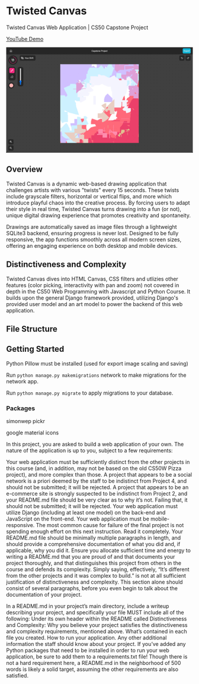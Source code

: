 # Twisted Canvas
Twisted Canvas Web Application | CS50 Capstone Project

[YouTube Demo](https://www.example.com)

![Twisted Canvas Preview](preview.jpg)

## Overview
Twisted Canvas is a dynamic web-based drawing application that challenges artists with various "twists" every 15 seconds. These twists include grayscale filters, horizontal or vertical flips, and more which introduce playful chaos into the creative process. By forcing users to adapt their style in real time, Twisted Canvas turns drawing into a fun (or not), unique digital drawing experience that promotes creativity and spontaneity.

Drawings are automatically saved as image files through a lightweight SQLite3 backend, ensuring progress is never lost. Designed to be fully responsive, the app functions smoothly across all modern screen sizes, offering an engaging experience on both desktop and mobile devices.

## Distinctiveness and Complexity

Twisted Canvas dives into HTML Canvas, CSS filters and utlizies other features (color picking, interactivity with pan and zoom) not covered in depth in the CS50 Web Programming with Javascript and Python Course. It builds upon the general Django framework provided, utilizing Django's provided user model and an art model to power the backend of this web application. 

## File Structure

## Getting Started

Python Pillow must be installed (used for export image scaling and saving)

Run `python manage.py makemigrations` network to make migrations for the network app.

Run `python manage.py migrate` to apply migrations to your database.

### Packages

simonwep pickr

google material icons



In this project, you are asked to build a web application of your own. The nature of the application is up to you, subject to a few requirements:

Your web application must be sufficiently distinct from the other projects in this course (and, in addition, may not be based on the old CS50W Pizza project), and more complex than those.
A project that appears to be a social network is a priori deemed by the staff to be indistinct from Project 4, and should not be submitted; it will be rejected.
A project that appears to be an e-commerce site is strongly suspected to be indistinct from Project 2, and your README.md file should be very clear as to why it’s not. Failing that, it should not be submitted; it will be rejected.
Your web application must utilize Django (including at least one model) on the back-end and JavaScript on the front-end.
Your web application must be mobile-responsive.
The most common cause for failure of the final project is not spending enough effort on this next instruction. Read it completely. Your README.md file should be minimally multiple paragraphs in length, and should provide a comprehensive documentation of what you did and, if applicable, why you did it. Ensure you allocate sufficient time and energy to writing a README.md that you are proud of and that documents your project thoroughly, and that distinguishes this project from others in the course and defends its complexity. Simply saying, effectively, “It’s different from the other projects and it was complex to build.” is not at all sufficient justification of distinctiveness and complexity. This section alone should consist of several paragraphs, before you even begin to talk about the documentation of your project.

In a README.md in your project’s main directory, include a writeup describing your project, and specifically your file MUST include all of the following:
Under its own header within the README called Distinctiveness and Complexity: Why you believe your project satisfies the distinctiveness and complexity requirements, mentioned above.
What’s contained in each file you created.
How to run your application.
Any other additional information the staff should know about your project.
If you’ve added any Python packages that need to be installed in order to run your web application, be sure to add them to a requirements.txt file!
Though there is not a hard requirement here, a README.md in the neighborhood of 500 words is likely a solid target, assuming the other requirements are also satisfied.